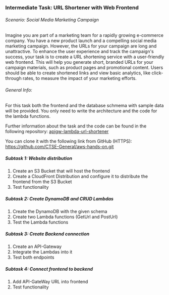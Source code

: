 ### Intermediate Task: URL Shortener with Web Frontend

###### Scenario: Social Media Marketing Campaign

Imagine you are part of a marketing team for a rapidly growing e-commerce company. You have a new product launch and a compelling social media marketing campaign. However, the URLs for your campaign are long and unattractive. To enhance the user experience and track the campaign's success, your task is to create a URL shortening service with a user-friendly web frontend. This will help you generate short, branded URLs for your campaign materials, such as product pages and promotional content. Users should be able to create shortened links and view basic analytics, like click-through rates, to measure the impact of your marketing efforts.

###### General Info:

For this task both the frontend and the database schmema with sample data will be provided. You only need to write the architecture and the code for the lambda functions.

Further information about the task and the code can be found in the following repository: [apigw-lambda-url-shortener](https://github.com/CTSE-General/aws-hands-on/tree/main/serverless-web-hosting/apigw-lambda-url-shortener)

You can clone it with the following link from GitHub (HTTPS): https://github.com/CTSE-General/aws-hands-on.git

##### Subtask 1: Website distribution

1. Create an S3 Bucket that will host the frontend
2. Create a CloudFront Distribution and configure it to distribute the frontend from the S3 Bucket
3. Test functionality

##### Subtask 2: Create DynamoDB and CRUD Lambdas

1. Create the DynamoDB with the given schema
2. Create two Lambda functions (GetUrl and PostUrl)
3. Test the Lambda functions

##### Subtask 3: Create Backend connection

1. Create an API-Gateway
2. Integrate the Lambdas into it
3. Test both endpoints

##### Subtask 4: Connect frontend to backend

1. Add API-GateWay URL into frontend
2. Test functionality
